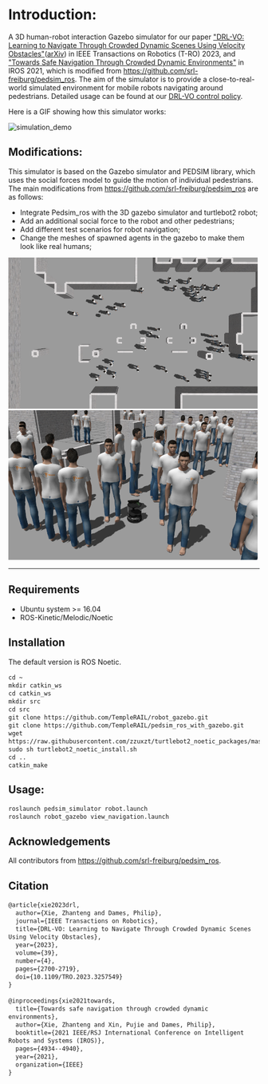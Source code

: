 # Introduction:
A 3D human-robot interaction Gazebo simulator for our paper ["DRL-VO: Learning to Navigate Through Crowded Dynamic Scenes Using Velocity Obstacles"](
https://doi.org/10.1109/TRO.2023.3257549
)([arXiv](https://arxiv.org/pdf/2301.06512.pdf)) in IEEE Transactions on Robotics (T-RO) 2023, and ["Towards Safe Navigation Through Crowded Dynamic Environments"](
https://doi.org/10.1109/IROS51168.2021.9636102
) in IROS 2021, which is modified from https://github.com/srl-freiburg/pedsim_ros.
The aim of the simulator is to provide a close-to-real-world simulated environment for mobile robots navigating around pedestrians. 
Detailed usage can be found at our [DRL-VO control policy](https://github.com/TempleRAIL/drl_vo_nav.git).

Here is a GIF showing how this simulator works: 

![simulation_demo](pedsim_simulator/images/1.simulation_demo.gif "simulation_demo") 

## Modifications:
This simulator is based on the Gazebo simulator and PEDSIM library, which uses the social forces model to guide the motion of individual pedestrians. The main modifications from https://github.com/srl-freiburg/pedsim_ros are as follows:
* Integrate Pedsim_ros with the 3D gazebo simulator and turtlebot2 robot;
* Add an additional social force to the robot and other pedestrians;
* Add different test scenarios for robot navigation;
* Change the meshes of spawned agents in the gazebo to make them look like real humans; 

<img src=pedsim_simulator/images/2.gazebo_macro.png width=500/> <img src=pedsim_simulator/images/3.gazebo_micro.png width=500/>

-------------------------------------------------------------------------------------------------------------------------------

## Requirements
* Ubuntu system >= 16.04
* ROS-Kinetic/Melodic/Noetic

## Installation
The default version is ROS Noetic.
```
cd ~
mkdir catkin_ws
cd catkin_ws
mkdir src
cd src
git clone https://github.com/TempleRAIL/robot_gazebo.git
git clone https://github.com/TempleRAIL/pedsim_ros_with_gazebo.git
wget https://raw.githubusercontent.com/zzuxzt/turtlebot2_noetic_packages/master/turtlebot2_noetic_install.sh 
sudo sh turtlebot2_noetic_install.sh 
cd ..
catkin_make
```

## Usage:
```
roslaunch pedsim_simulator robot.launch
roslaunch robot_gazebo view_navigation.launch
```

## Acknowledgements
All contributors from https://github.com/srl-freiburg/pedsim_ros.

## Citation
```
@article{xie2023drl,
  author={Xie, Zhanteng and Dames, Philip},
  journal={IEEE Transactions on Robotics}, 
  title={DRL-VO: Learning to Navigate Through Crowded Dynamic Scenes Using Velocity Obstacles}, 
  year={2023},
  volume={39},
  number={4},
  pages={2700-2719},
  doi={10.1109/TRO.2023.3257549}
}

@inproceedings{xie2021towards,
  title={Towards safe navigation through crowded dynamic environments},
  author={Xie, Zhanteng and Xin, Pujie and Dames, Philip},
  booktitle={2021 IEEE/RSJ International Conference on Intelligent Robots and Systems (IROS)},
  pages={4934--4940},
  year={2021},
  organization={IEEE}
}
```


